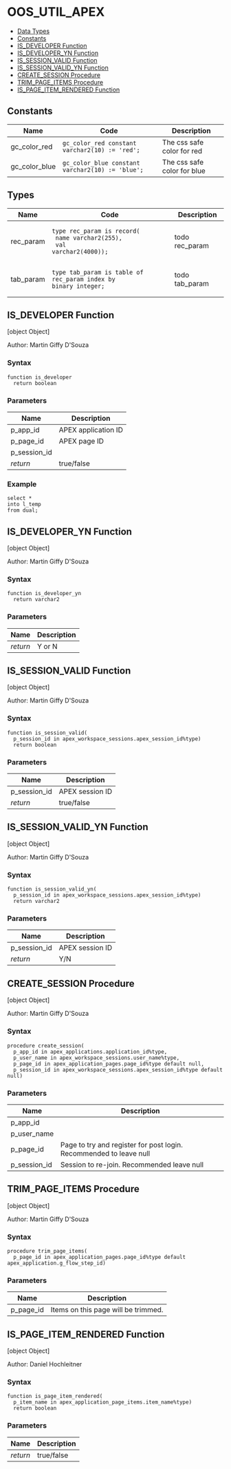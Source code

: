 # OOS_UTIL_APEX

- [Data Types](#dataTypes)
- [Constants](#constants)
- [IS_DEVELOPER Function](#is_developer)
- [IS_DEVELOPER_YN Function](#is_developer_yn)
- [IS_SESSION_VALID Function](#is_session_valid)
- [IS_SESSION_VALID_YN Function](#is_session_valid_yn)
- [CREATE_SESSION Procedure](#create_session)
- [TRIM_PAGE_ITEMS Procedure](#trim_page_items)
- [IS_PAGE_ITEM_RENDERED Function](#is_page_item_rendered)



## <a name="constants"></a>Constants

Name | Code | Description
--- | --- | ---
gc_color_red | `gc_color_red constant varchar2(10) := 'red';` | The css safe color for red
gc_color_blue | `gc_color_blue constant varchar2(10) := 'blue';` | The css safe color for blue


## <a name="types"></a>Types

Name | Code | Description
--- | --- | ---
rec_param | <pre><code>type rec_param is record(<br>  name varchar2(255),<br>  val varchar2(4000));</code></pre> | todo rec_param
tab_param | <pre><code>type tab_param is table of rec_param index by binary_integer;</code></pre> | todo tab_param


## <a name="is_developer"></a>IS_DEVELOPER Function


<p>
[object Object]
</p>
Author: Martin Giffy D&#x27;Souza

### Syntax
```plsql
function is_developer
  return boolean
```

 


### Parameters
Name | Description
--- | ---
p_app_id | APEX application ID
p_page_id | APEX page ID
p_session_id | 
*return* | true/false
 
 


### Example
```plsql
select *
into l_temp
from dual;
```




## <a name="is_developer_yn"></a>IS_DEVELOPER_YN Function


<p>
[object Object]
</p>
Author: Martin Giffy D&#x27;Souza

### Syntax
```plsql
function is_developer_yn
  return varchar2
```

 


### Parameters
Name | Description
--- | ---
*return* | Y or N
 
 






## <a name="is_session_valid"></a>IS_SESSION_VALID Function


<p>
[object Object]
</p>
Author: Martin Giffy D&#x27;Souza

### Syntax
```plsql
function is_session_valid(
  p_session_id in apex_workspace_sessions.apex_session_id%type)
  return boolean
```

 


### Parameters
Name | Description
--- | ---
p_session_id | APEX session ID
*return* | true/false
 
 






## <a name="is_session_valid_yn"></a>IS_SESSION_VALID_YN Function


<p>
[object Object]
</p>
Author: Martin Giffy D&#x27;Souza

### Syntax
```plsql
function is_session_valid_yn(
  p_session_id in apex_workspace_sessions.apex_session_id%type)
  return varchar2
```

 


### Parameters
Name | Description
--- | ---
p_session_id | APEX session ID
*return* | Y/N
 
 






## <a name="create_session"></a>CREATE_SESSION Procedure


<p>
[object Object]
</p>
Author: Martin Giffy D&#x27;Souza

### Syntax
```plsql
procedure create_session(
  p_app_id in apex_applications.application_id%type,
  p_user_name in apex_workspace_sessions.user_name%type,
  p_page_id in apex_application_pages.page_id%type default null,
  p_session_id in apex_workspace_sessions.apex_session_id%type default null)
```

 


### Parameters
Name | Description
--- | ---
p_app_id | 
p_user_name | 
p_page_id | Page to try and register for post login. Recommended to leave null
p_session_id | Session to re-join. Recommended leave null
 
 






## <a name="trim_page_items"></a>TRIM_PAGE_ITEMS Procedure


<p>
[object Object]
</p>
Author: Martin Giffy D&#x27;Souza

### Syntax
```plsql
procedure trim_page_items(
  p_page_id in apex_application_pages.page_id%type default apex_application.g_flow_step_id)
```

 


### Parameters
Name | Description
--- | ---
p_page_id | Items on this page will be trimmed.
 
 






## <a name="is_page_item_rendered"></a>IS_PAGE_ITEM_RENDERED Function


<p>
[object Object]
</p>
Author: Daniel Hochleitner

### Syntax
```plsql
function is_page_item_rendered(
  p_item_name in apex_application_page_items.item_name%type)
  return boolean
```

 


### Parameters
Name | Description
--- | ---
*return* | true/false
 
 






 
